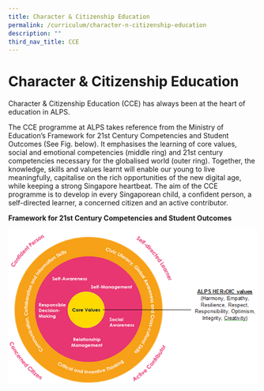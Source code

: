 ```yaml
---
title: Character & Citizenship Education
permalink: /curriculum/character-n-citizenship-education
description: ""
third_nav_title: CCE
---
```

# **Character & Citizenship Education**

Character & Citizenship Education (CCE) has always been at the heart of education in ALPS.  

The CCE programme at ALPS takes reference from the Ministry of Education’s Framework for 21st Century Competencies and Student Outcomes (See Fig. below). It emphasises the learning of core values, social and emotional competencies (middle ring) and 21st century competencies necessary for the globalised world (outer ring). Together, the knowledge, skills and values learnt will enable our young to live meaningfully, capitalise on the rich opportunities of the new digital age, while keeping a strong Singapore heartbeat. The aim of the CCE programme is to develop in every Singaporean child, a confident person, a self-directed learner, a concerned citizen and an active contributor. 

**Framework for 21st Century Competencies and Student Outcomes**

![](/images/CCE%201.png)